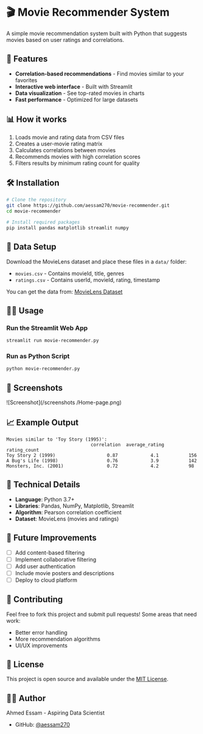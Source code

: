 # 🎬 Movie Recommender System

A simple movie recommendation system built with Python that suggests movies based on user ratings and correlations.

## 🚀 Features

- **Correlation-based recommendations** - Find movies similar to your favorites
- **Interactive web interface** - Built with Streamlit
- **Data visualization** - See top-rated movies in charts
- **Fast performance** - Optimized for large datasets

## 📊 How it works

1. Loads movie and rating data from CSV files
2. Creates a user-movie rating matrix
3. Calculates correlations between movies
4. Recommends movies with high correlation scores
5. Filters results by minimum rating count for quality

## 🛠️ Installation

```bash
# Clone the repository
git clone https://github.com/aessam270/movie-recommender.git
cd movie-recommender

# Install required packages
pip install pandas matplotlib streamlit numpy


```

## 📁 Data Setup

Download the MovieLens dataset and place these files in a `data/` folder:
- `movies.csv` - Contains movieId, title, genres
- `ratings.csv` - Contains userId, movieId, rating, timestamp

You can get the data from: [MovieLens Dataset](https://grouplens.org/datasets/movielens/)

## 🏃‍♂️ Usage

### Run the Streamlit Web App
```bash
streamlit run movie-recommender.py
```

### Run as Python Script
```bash
python movie-recommender.py
```

## 📸 Screenshots
![Screenshot](/screenshots
/Home-page.png)

## 📈 Example Output

```
Movies similar to 'Toy Story (1995)':
                               correlation  average_rating  rating_count
Toy Story 2 (1999)                   0.87            4.1           156
A Bug's Life (1998)                  0.76            3.9           142
Monsters, Inc. (2001)                0.72            4.2           98
```

## 🔧 Technical Details

- **Language**: Python 3.7+
- **Libraries**: Pandas, NumPy, Matplotlib, Streamlit
- **Algorithm**: Pearson correlation coefficient
- **Dataset**: MovieLens (movies and ratings)

## 🎯 Future Improvements

- [ ] Add content-based filtering
- [ ] Implement collaborative filtering
- [ ] Add user authentication
- [ ] Include movie posters and descriptions
- [ ] Deploy to cloud platform

## 🤝 Contributing

Feel free to fork this project and submit pull requests! Some areas that need work:
- Better error handling
- More recommendation algorithms
- UI/UX improvements

## 📝 License

This project is open source and available under the [MIT License](LICENSE).

## 👨‍💻 Author

Ahmed Essam - Aspiring Data Scientist
- GitHub: [@aessam270](https://github.com/aessam270)

